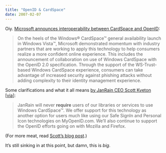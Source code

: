 ```yaml
---
title: "OpenID & CardSpace"
date: 2007-02-07
---
```


Oiy. [Microsoft announces interoperability between CardSpace and OpenID][1]:

> On the heels of the Windows® CardSpace™ general availability launch in Windows Vista™, Microsoft demonstrated momentum with industry partners that are working to apply this technology to help consumers realize a more confident online experience. This includes the announcement of collaboration on use of Windows CardSpace with the OpenID 2.0 specification. Through the support of the WS-Trust-based Windows CardSpace experience, consumers can take advantage of increased security against phishing attacks without adding complexity to their identity management experience.

Some clarifications and what it all means [by JanRain CEO Scott Kveton][2]
[[via][3]]:

> JanRain will never **require** users of our libraries or services to use Windows CardSpace™. We offer support for this technology as another option for users much like using our Safe SignIn and Personal Icon technologies on MyOpenID.com. We’ll also continue to support the OpenID efforts going on with Mozilla and Firefox.

(For more meat, read [Scott’s blog post][2].)

It’s still sinking in at this point, but damn, this is _big_.

[1]: http://www.microsoft.com/presspass/press/2007/feb07/02-06RSA07KeynotePR.mspx
[2]: http://kveton.com/blog/?p=221
[3]: http://simonwillison.net/2007/Feb/7/kveton/

